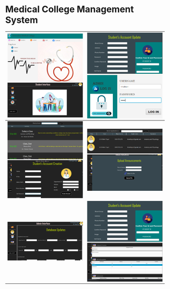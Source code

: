 # Medical College Management System



| ![Image 1](medimg/img1.png)  ![Image 2](medimg/img3.png) | ![Image7](medimg/img7.png) ![Image3](medimg/img2.png) |  
|----------------------------------------------------------|-------------------------------------------------------|
| ![Image 1](medimg/img4.png)  ![Image 2](medimg/img9.png) | ![Image7](medimg/img5.png) ![Image3](medimg/img8.png) |  
| ![Image 1](medimg/img10.png)  | ![Image7](medimg/img7.png) ![Image3](medimg/img6.png) |  


